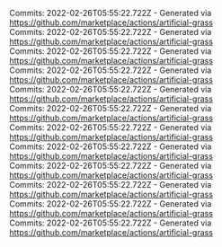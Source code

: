 Commits: 2022-02-26T05:55:22.722Z - Generated via https://github.com/marketplace/actions/artificial-grass
<br>
Commits: 2022-02-26T05:55:22.722Z - Generated via https://github.com/marketplace/actions/artificial-grass
<br>
Commits: 2022-02-26T05:55:22.722Z - Generated via https://github.com/marketplace/actions/artificial-grass
<br>
Commits: 2022-02-26T05:55:22.722Z - Generated via https://github.com/marketplace/actions/artificial-grass
<br>
Commits: 2022-02-26T05:55:22.722Z - Generated via https://github.com/marketplace/actions/artificial-grass
<br>
Commits: 2022-02-26T05:55:22.722Z - Generated via https://github.com/marketplace/actions/artificial-grass
<br>
Commits: 2022-02-26T05:55:22.722Z - Generated via https://github.com/marketplace/actions/artificial-grass
<br>
Commits: 2022-02-26T05:55:22.722Z - Generated via https://github.com/marketplace/actions/artificial-grass
<br>
Commits: 2022-02-26T05:55:22.722Z - Generated via https://github.com/marketplace/actions/artificial-grass
<br>
Commits: 2022-02-26T05:55:22.722Z - Generated via https://github.com/marketplace/actions/artificial-grass
<br>
Commits: 2022-02-26T05:55:22.722Z - Generated via https://github.com/marketplace/actions/artificial-grass
<br>
Commits: 2022-02-26T05:55:22.722Z - Generated via https://github.com/marketplace/actions/artificial-grass
<br>
